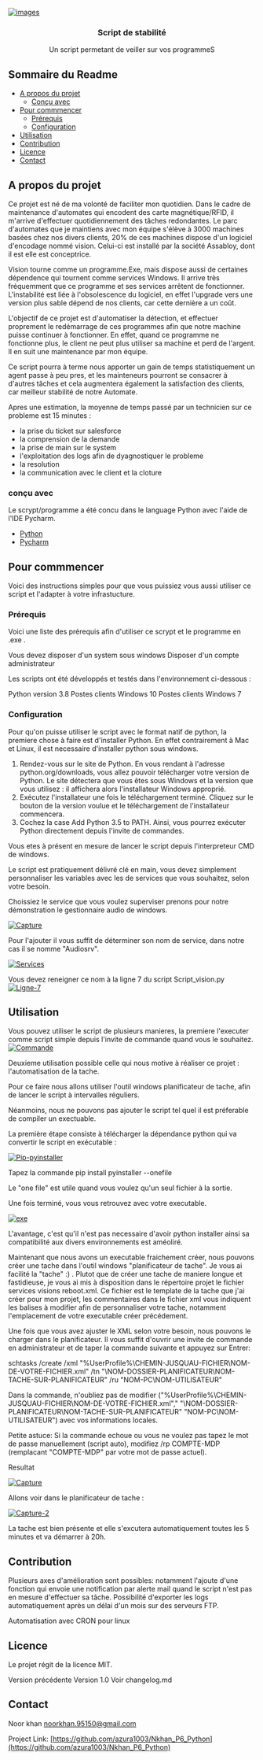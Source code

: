 
<!-- PROJECT LOGO -->

<a href="https://ibb.co/ZG6N78x"><img src="https://i.ibb.co/ydnV7yq/images.png" alt="images" border="0"></a>

  <h3 align="center">Script de stabilité</h3>

  <p align="center">
    Un script permetant de veiller sur vos programmeS
    <br />
    



<!-- Sommaire -->
## Sommaire du Readme

* [A propos du projet](#a-propos-du-projet)
  * [Conçu avec](#conçu-avec)
* [Pour commmencer](#Pour-commmencer)
  * [Prérequis](#Prérequis)
  * [Configuration](#Configuration)
* [Utilisation](#Utilisation)
* [Contribution](#contribution)
* [Licence](#Licence)
* [Contact](#contact)




<!-- A propos du projet -->
## A propos du projet


Ce projet est né de ma volonté de faciliter mon quotidien. Dans le cadre de maintenance d'automates qui encodent des carte magnétique/RFID, il m'arrive d'effectuer quotidiennement des tâches redondantes. Le parc d'automates que je maintiens avec mon équipe s'élève à 3000 machines basées chez nos divers clients, 20% de ces machines dispose d'un logiciel d'encodage nommé vision. Celui-ci est installé par la société Assabloy, dont il est elle est conceptrice.

<!-- capture ici de l'interface vision -->
Vision tourne comme un programme.Exe, mais dispose aussi de certaines dépendence qui tournent comme services Windows. Il arrive très fréquemment que ce programme et ses services arrêtent de fonctionner.
L'instabilité est liée à l'obsolescence du logiciel, en effet l'upgrade vers une version plus sable dépend de nos clients, car cette dernière a un coût.
<!-- capture ici de l'interface services -->

L'objectif de ce projet est d'automatiser la détection, et effectuer proprement le redémarrage de ces programmes afin que notre machine puisse continuer à fonctionner.
En effet, quand ce programme ne fonctionne plus, le client ne peut plus utiliser sa machine et perd de l'argent. Il en suit une maintenance par mon équipe.

Ce script pourra à terme nous apporter un gain de temps statistiquement un agent passe à peu pres, et les mainteneurs pourront se consacrer à d'autres tâches et cela augmentera également la satisfaction des clients, car meilleur stabilité de notre Automate.

Apres une estimation, la moyenne de temps passé par un technicien sur ce probleme est 15 minutes :

<ul>
<li>la prise du ticket sur salesforce</li>

<li>la comprension de la demande</li>

<li>la prise de main sur le system</li>

<li>l'exploitation des logs afin de dyagnostiquer le probleme</li>

<li>la resolution</li>

<li>la communication avec le client et la cloture</li> 
</ul>




### conçu avec
Le scrypt/programme a été concu dans le language Python avec l'aide de l'IDE Pycharm.
* [Python](https://www.python.org/)
* [Pycharm](https://www.jetbrains.com/fr-fr/pycharm/promo/?gclid=EAIaIQobChMIsY6M37_V6wIVBqp3Ch3DJA6XEAAYASAAEgIrwfD_BwE)




<!-- GETTING STARTED -->
## Pour commmencer 

Voici des instructions simples pour que vous puissiez vous aussi utiliser ce script et l'adapter à votre infrastucture.


### Prérequis

Voici une liste des prérequis afin d'utiliser ce scrypt et le programme en .exe .

Vous devez disposer d'un system sous windows
Disposer d'un compte administrateur 


Les scripts ont été développés et testés dans l'environnement ci-dessous :


Python version 3.8
Postes clients Windows 10
Postes clients Windows 7


### Configuration

Pour qu'on puisse utiliser le script avec le format natif de python, la premiere chose à faire est d'installer Python. En effet contrairement à Mac et Linux, il est necessaire d'installer python sous windows.

1) Rendez-vous sur le site de Python. En vous rendant à l'adresse python.org/downloads, vous allez pouvoir télécharger votre version de Python. Le site détectera que vous êtes sous Windows et la version que vous utilisez : il affichera alors l'installateur Windows approprié.
2) Exécutez l'installateur une fois le téléchargement terminé. Cliquez sur le bouton de la version voulue et le téléchargement de l'installateur commencera. 
3) Cochez la case Add Python 3.5 to PATH. Ainsi, vous pourrez exécuter Python directement depuis l'invite de commandes.

Vous etes à présent en mesure de lancer le script depuis l'interpreteur CMD de windows.


Le script est pratiquement délivré clé en main, vous devez simplement personnaliser les variables avec les de services que vous souhaitez, selon votre besoin.

Choissiez le service que vous voulez superviser prenons pour notre démonstration le gestionnaire audio de windows. 

<a href="https://imgbb.com/"><img src="https://i.ibb.co/JmwMVKT/Capture.png" alt="Capture" border="0"></a>

Pour l'ajouter il vous suffit de déterminer son nom de service, dans notre cas il se nomme "Audiosrv".

<a href="https://ibb.co/Jr2HWKn"><img src="https://i.ibb.co/MPp7ysn/Services.png" alt="Services" border="0"></a>

Vous devez reneigner ce nom à la ligne 7 du script Script_vision.py <a href="https://imgbb.com/"><img src="https://i.ibb.co/m5bZY69/Ligne-7.png" alt="Ligne-7" border="0"></a>




<!-- USAGE EXAMPLES -->
## Utilisation

Vous pouvez utiliser le script de plusieurs manieres, la premiere l'executer comme script simple depuis l'invite de commande quand vous le souhaitez.
 <a href="https://ibb.co/Dt1P55F"><img src="https://i.ibb.co/mGRr66K/Commande.png" alt="Commande" border="0"></a>



Deuxieme utilisation possible celle qui nous motive à réaliser ce projet : l'automatisation de la tache.

Pour ce faire nous allons utiliser l'outil windows planificateur de tache, afin de lancer le script à intervalles réguliers.

Néanmoins, nous ne pouvons pas ajouter le script tel quel il est préferable de compiler un exectuable.

La première étape consiste à télécharger la dépendance python qui va convertir le script en exécutable :


<a href="https://ibb.co/yX5K4nm"><img src="https://i.ibb.co/JK283RW/Pip-pyinstaller.png" alt="Pip-pyinstaller" border="0"></a>

Tapez la commande pip install pyinstaller --onefile 

Le "one file" est utile quand vous voulez qu'un seul fichier à la sortie.

Une fois terminé, vous vous retrouvez avec votre executable.

<a href="https://ibb.co/PgXGYKS"><img src="https://i.ibb.co/zZ9V5pk/exe.png" alt="exe" border="0"></a>

L'avantage, c'est qu'il n'est pas necessaire d'avoir python installer ainsi sa compatibilité aux divers environnements est améoliré. 


Maintenant que nous avons un executable fraichement créer, nous pouvons créer une tache dans l'outil windows "planificateur de tache".
Je vous ai facilité la "tache" :) . Plutot que de créer une tache de maniere longue et fastidieuse, je vous ai mis à disposition dans le répertoire projet le fichier services visions reboot.xml. Ce fichier est le template de la tache que j'ai créer pour mon projet, les commentaires dans le fichier xml vous indiquent les balises à modifier afin de personnaliser votre tache, notamment l'emplacement de votre executable créer précédement.

Une fois que vous avez ajuster le XML selon votre besoin, nous pouvons le charger dans le planificateur.
Il vous suffit d'ouvrir une invite de commande en administrateur et de taper la commande suivante et appuyez sur Entrer:


schtasks /create /xml "%UserProfile%\CHEMIN-JUSQUAU-FICHIER\NOM-DE-VOTRE-FICHIER.xml" /tn "\NOM-DOSSIER-PLANIFICATEUR\NOM-TACHE-SUR-PLANIFICATEUR" /ru "NOM-PC\NOM-UTILISATEUR"


Dans la commande, n'oubliez pas de modifier ("%UserProfile%\CHEMIN-JUSQUAU-FICHIER\NOM-DE-VOTRE-FICHIER.xml"," "\NOM-DOSSIER-PLANIFICATEUR\NOM-TACHE-SUR-PLANIFICATEUR" "NOM-PC\NOM-UTILISATEUR") avec vos informations locales.

Petite astuce: Si la commande echoue ou vous ne voulez pas tapez le mot de passe manuellement (script auto), modifiez /rp COMPTE-MDP (remplacant "COMPTE-MDP" par votre mot de passe actuel).

Resultat

<a href="https://ibb.co/74k57Tx"><img src="https://i.ibb.co/rsdSnLK/Capture.png" alt="Capture" border="0"></a>

Allons voir dans le planificateur de tache  : 

<a href="https://ibb.co/1vJ07gs"><img src="https://i.ibb.co/4mgFKqs/Capture-2.png" alt="Capture-2" border="0"></a>


La tache est bien présente et elle s'excutera automatiquement toutes les 5 minutes et va démarrer à 20h.




<!-- CONTRIBUTING -->
## Contribution

Plusieurs axes d'amélioration sont possibles:
notamment l'ajoute d'une fonction qui envoie une notification par alerte mail quand le script n'est pas en mesure d'effectuer sa tâche. 
Possibilité d'exporter les logs automatiquement après un délai d'un mois sur des serveurs FTP.

Automatisation avec CRON pour linux


<!-- LICENCE -->
## Licence

Le projet régit de la licence MIT.



Version précédente Version 1.0
Voir changelog.md


<!-- CONTACT -->
## Contact

Noor khan noorkhan.95150@gmail.com

Project Link: [https://github.com/azura1003/Nkhan_P6_Python](https://github.com/azura1003/Nkhan_P6_Python)









